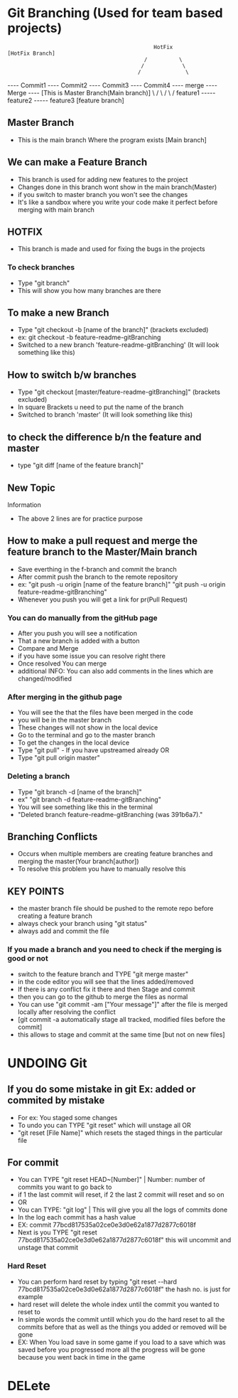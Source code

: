 # Git Branching (Used for team based projects)

                                                  HotFix                           [HotFix Branch] 
                                               /          \  
                                              /            \
                                             /              \
---- Commit1 ---- Commit2 ---- Commit3 ---- Commit4 ---- merge ---- Merge ----    [This is Master Branch(Main branch)]
                                \                                      /
                                 \                                    /
                                  \                                  /
                                 feature1 ----- feature2 ----- feature3                [feature branch]


## Master Branch 
*  This is the main branch Where the program exists [Main branch]

## We can make a Feature Branch
*  This branch is used for adding new features to the project
*  Changes done in this branch wont show in the main branch(Master)
*  if you switch to master branch you won't see the changes
*  It's like a sandbox where you write your code make it perfect before merging with main branch

## HOTFIX
*  This branch is made and used for fixing the bugs in the projects

### To check branches 
*   Type "git branch"
*   This will show you how many branches are there

## To make a new Branch
*  Type "git checkout -b [name of the branch]" (brackets excluded)
*  ex: git checkout -b feature-readme-gitBranching
*  Switched to a new branch 'feature-readme-gitBranching' (It will look something like this)

## How to switch b/w branches
*  Type "git checkout [master/feature-readme-gitBranching]" (brackets excluded)
*  In square Brackets u need to put the name of the branch
*  Switched to branch 'master' (It will look something like this)
 
## to check the difference b/n the feature and master
*  type "git diff [name of the feature branch]"

## New Topic

   Information

* The above 2 lines are for practice purpose

## How to make a pull request and merge the feature branch to the Master/Main branch
*  Save everthing in the f-branch and commit the branch
*  After commit push the branch to the remote repository
*  ex: "git push -u origin [name of the feature branch]"
       "git push -u origin feature-readme-gitBranching"
*  Whenever you push you will get a link for pr(Pull Request)
###  You can do manually from the gitHub page 
*    After you push you will see a notification
*    That a new branch is added with a button 
*    Compare and Merge
*    if you have some issue you can resolve right there
*    Once resolved You can merge
*    additional INFO: You can also add comments in the lines which are changed/modified

### After merging in the github page
*   You will see the that the files have been merged in the code
*   you will be in the master branch
*   These changes will not show in the local device
*   Go to the terminal and go to the master branch
*   To get the changes in the local device
*   Type "git pull" - If you have upstreamed already OR
*   Type "git pull origin master"

### Deleting a branch
*   Type "git branch -d [name of the branch]"
*   ex" "git branch -d feature-readme-gitBranching"
*   You will see something like this in the terminal
*   "Deleted branch feature-readme-gitBranching (was 391b6a7)."

## Branching Conflicts
*  Occurs when multiple members are creating feature branches and merging the master(Your branch[author])
*  To resolve this problem you have to manually resolve this 

## KEY POINTS
* the master branch file should be pushed to the remote repo before creating a feature branch
* always check your branch using "git status" 
* always add and commit the file 


### If you made a branch and you need to check if the merging is good or not 
* switch to the feature branch and TYPE "git merge master"
* in the code editor you will see that the lines added/removed
* If there is any conflict fix it there and then Stage and commit
* then you can go to the github to merge the files as normal
* You can use "git commit -am ["Your message"]" after the file is merged locally after resolving the conflict
* [git commit -a automatically stage all tracked, modified files before the commit]
* this allows to stage and commit at the same time [but not on new files]

# UNDOING Git
## If you do some mistake in git Ex: added or commited by mistake

* For ex: You staged some changes
* To undo you can TYPE "git reset" which will unstage all OR
* "git reset [File Name]" which resets the staged things in the particular file

## For commit
*  You can TYPE "git reset HEAD~[Number]" | Number: number of commits you want to go back to
*  if 1 the last commit will reset, if 2 the last 2 commit will reset and so on
*  OR
*  You can TYPE: "git log" | This will give you all the logs of commits done
*  In the log each commit has a hash value
*  EX: commit 77bcd817535a02ce0e3d0e62a1877d2877c6018f
*  Next is you TYPE "git reset 77bcd817535a02ce0e3d0e62a1877d2877c6018f" this will uncommit and unstage that commit

### Hard Reset 
*   You can perform hard reset by typing "git reset --hard 77bcd817535a02ce0e3d0e62a1877d2877c6018f" the hash no. is just for example
*   hard reset will delete the whole index until the commit you wanted to reset to
*   In simple words the commit untill which you do the hard reset to all the commits before that as well as the things you added or removed will be gone
* EX: When You load save in some game if you load to a save which was saved before you progressed more all the progress will be gone because you went back in time in the game 


# DELete

